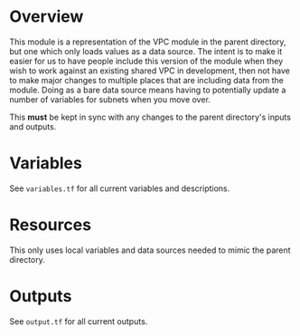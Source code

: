 # Overview

This module is a representation of the VPC module in the parent directory, but
one which only loads values as a data source.  The intent is to make it easier
for us to have people include this version of the module when they wish to
work against an existing shared VPC in development, then not have to make major
changes to multiple places that are including data from the module.  Doing as a
bare data source means having to potentially update a number of variables for
subnets when you move over.

This **must** be kept in sync with any changes to the parent directory's inputs and outputs.

# Variables

See `variables.tf` for all current variables and descriptions.

# Resources

This only uses local variables and data sources needed to mimic the parent directory.

# Outputs

See `output.tf` for all current outputs.
